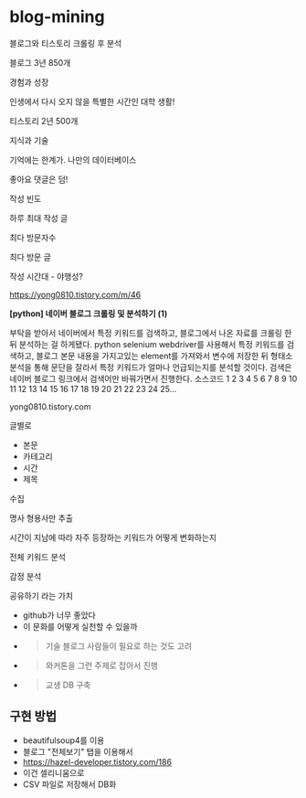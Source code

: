 # blog-mining
블로그와 티스토리 크롤링 후 분석

블로그 3년 850개

경험과 성장

인생에서 다시 오지 않을 특별한 시간인 대학 생활!

티스토리 2년 500개

지식과 기술

기억에는 한계가. 나만의 데이터베이스

좋아요 댓글은 덤!

작성 빈도

하루 최대 작성 글

최다 방문자수

최다 방문 글

작성 시간대 - 야행성?

https://yong0810.tistory.com/m/46

**[python] 네이버 블로그 크롤링 및 분석하기 (1)**

부탁을 받아서 네이버에서 특정 키워드를 검색하고, 블로그에서 나온 자료를 크롤링 한 뒤 분석하는 걸 하게됐다. python selenium webdriver를 사용해서 특정 키워드를 검색하고, 블로그 본문 내용을 가지고있는 element를 가져와서 변수에 저장한 뒤 형태소 분석을 통해 문단을 잘라서 특정 키워드가 얼마나 언급되는지를 분석할 것이다. 검색은 네이버 블로그 링크에서 검색어만 바꿔가면서 진행한다. 소스코드 1 2 3 4 5 6 7 8 9 10 11 12 13 14 15 16 17 18 19 20 21 22 23 24 25...

yong0810.tistory.com

글별로

- 본문
- 카테고리
- 시간
- 제목

수집

명사 형용사만 추출

시간이 지남에 따라 자주 등장하는 키워드가 어떻게 변화하는지

전체 키워드 분석

감정 분석

공유하기 라는 가치

- github가 너무 좋았다
- 이 문화를 어떻게 실천할 수 있을까
- > 기술 블로그 사람들이 필요로 하는 것도 고려
- > 와커톤을 그런 주제로 잡아서 진행
- > 교생 DB 구축


## 구현 방법
- beautifulsoup4를 이용
- 블로그 "전체보기" 탭을 이용해서 
- https://hazel-developer.tistory.com/186
- 이건 셀리니움으로
- CSV 파일로 저장해서 DB화
